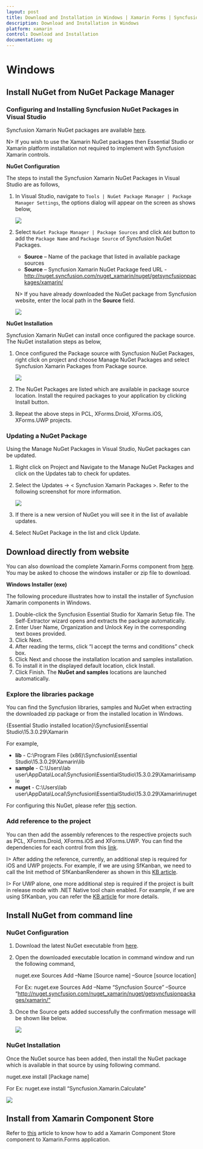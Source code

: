 ```yaml
---
layout: post
title: Download and Installation in Windows | Xamarin Forms | Syncfusion
description: Download and Installation in Windows
platform: xamarin
control: Download and Installation
documentation: ug
---
```


# Windows

## Install NuGet from NuGet Package Manager

### Configuring and Installing Syncfusion NuGet Packages in Visual Studio

Syncfusion Xamarin NuGet packages are available [here](http://nuget.syncfusion.com/package/xamarin).

N> If you wish to use the Xamarin NuGet packages then Essential Studio or Xamarin platform installation not required to implement with Syncfusion Xamarin controls. 

**NuGet Configuration**

The steps to install the Syncfusion Xamarin NuGet Packages in Visual Studio are as follows,

1. In Visual Studio, navigate to `Tools | NuGet Package Manager | Package Manager Settings`, the options dialog will appear on the screen as shows below,

    ![](images/img8.png)

2. Select `NuGet Package Manager | Package Sources` and click `Add` button to add the `Package Name` and `Package Source` of Syncfusion NuGet Packages.
   
    *   **Source** – Name of the package that listed in available package sources 
    *	**Source** – Syncfusion Xamarin NuGet Package feed URL - http://nuget.syncfusion.com/nuget_xamarin/nuget/getsyncfusionpackages/xamarin/ 
   
    N> If you have already downloaded the NuGet package from Syncfusion website, enter the local path in the **Source** field.

    ![](images/img9.png)

**NuGet Installation**

Syncfusion Xamarin NuGet can install once configured the package source. The NuGet installation steps as below,

1. Once configured the Package source with Syncfusion NuGet Packages, right click on project and choose Manage NuGet Packages and select Syncfusion Xamarin Packages from Package source.

    ![](images/img10.png)

2. The NuGet Packages are listed which are available in package source location. Install the required packages to your application by clicking Install button.

3. Repeat the above steps in PCL, XForms.Droid, XForms.iOS, XForms.UWP projects.  

### Updating a NuGet Package

Using the Manage NuGet Packages in Visual Studio, NuGet packages can be updated.

1. Right click on Project and Navigate to the Manage NuGet Packages and click on the Updates tab to check for updates.

2. Select the Updates -> < Syncfusion Xamarin Packages >. Refer to the following screenshot for more information.

    ![](images/img11.png)

3. If there is a new version of NuGet you will see it in the list of available updates.

4. Select NuGet Package in the list and click Update. 

## Download directly from website

You can also download the complete Xamarin.Forms component from [here](https://www.syncfusion.com/downloads/latest-version). You may be asked to choose the windows installer or zip file to download.

**Windows Installer (exe)**

The following procedure illustrates how to install the installer of Syncfusion Xamarin components in Windows.

1. Double-click the Syncfusion Essential Studio for Xamarin Setup file. The Self-Extractor wizard opens and extracts the package automatically.
2. Enter User Name, Organization and Unlock Key in the corresponding text boxes provided.
3. Click Next.
4. After reading the terms, click “I accept the terms and conditions” check box.
5. Click Next and choose the installation location and samples installation.
6. To install it in the displayed default location, click Install.
7. Click Finish. The **NuGet and samples** locations are launched automatically.

### Explore the libraries package

You can find the Syncfusion libraries, samples and NuGet when extracting the downloaded zip package or from the installed location in Windows.

{Essential Studio installed location}\Syncfusion\Essential Studio\15.3.0.29\Xamarin

For example,

* **lib** - C:\Program Files (x86)\Syncfusion\Essential Studio\15.3.0.29\Xamarin\lib
* **sample** - C:\Users\lab user\AppData\Local\Syncfusion\EssentialStudio\15.3.0.29\Xamarin\sample
* **nuget** - C:\Users\lab user\AppData\Local\Syncfusion\EssentialStudio\15.3.0.29\Xamarin\nuget

For configuring this NuGet, please refer [this](https://help.syncfusion.com/xamarin/introduction/download-and-installation/windows#configuring-and-installing-syncfusion-nuget-packages-in-visual-studio) section.

### Add reference to the project

You can then add the assembly references to the respective projects such as PCL, XForms.Droid, XForms.iOS and XForms.UWP. You can find the dependencies for each control from this [link](https://help.syncfusion.com/xamarin/introduction/control-dependencies).

I> After adding the reference, currently, an additional step is required for iOS and UWP projects. For example, if we are using SfKanban, we need to call the Init method of SfKanbanRenderer as shown in this [KB article](https://www.syncfusion.com/kb/7171).

I> For UWP alone, one more additional step is required if the project is built in release mode with .NET Native tool chain enabled. For example, if we are using SfKanban, you can refer the [KB article](https://www.syncfusion.com/kb/7170) for more details.

## Install NuGet from command line

### NuGet Configuration

1. Download the latest NuGet executable from [here](https://dist.nuget.org/win-x86-commandline/latest/nuget.exe).

2. Open the downloaded executable location in command window and run the following command,

    nuget.exe Sources Add –Name [Source name] –Source [source location]

    For Ex: nuget.exe Sources Add –Name “Syncfusion Source” –Source “http://nuget.syncfusion.com/nuget_xamarin/nuget/getsyncfusionpackages/xamarin/”

3. Once the Source gets added successfully the confirmation message will be shown like below.

    ![](images/img12.png)

### NuGet Installation

Once the NuGet source has been added, then install the NuGet package which is available in that source by using following command.

nuget.exe install [Package name]

For Ex: nuget.exe install “Syncfusion.Xamarin.Calculate” 

![](images/img13.png)

## Install from Xamarin Component Store

Refer to [this](https://developer.xamarin.com/guides/cross-platform/xamarin-studio/components_walkthrough/) article to know how to add a Xamarin Component Store component to Xamarin.Forms application.



